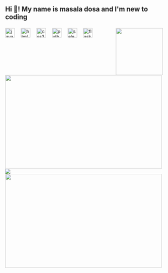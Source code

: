<h2 align="left">Hi 👋! My name is masala dosa and I'm new to coding</h2>

###

<img align="right" height="150" src="https://images-wixmp-ed30a86b8c4ca887773594c2.wixmp.com/f/226a6ab1-62d5-4126-a21d-7f7d0c17a7d0/d5zc0dh-14d77a75-069d-4533-bbaa-518b18dd24fb.gif?token=eyJ0eXAiOiJKV1QiLCJhbGciOiJIUzI1NiJ9.eyJzdWIiOiJ1cm46YXBwOjdlMGQxODg5ODIyNjQzNzNhNWYwZDQxNWVhMGQyNmUwIiwiaXNzIjoidXJuOmFwcDo3ZTBkMTg4OTgyMjY0MzczYTVmMGQ0MTVlYTBkMjZlMCIsIm9iaiI6W1t7InBhdGgiOiJcL2ZcLzIyNmE2YWIxLTYyZDUtNDEyNi1hMjFkLTdmN2QwYzE3YTdkMFwvZDV6YzBkaC0xNGQ3N2E3NS0wNjlkLTQ1MzMtYmJhYS01MThiMThkZDI0ZmIuZ2lmIn1dXSwiYXVkIjpbInVybjpzZXJ2aWNlOmZpbGUuZG93bmxvYWQiXX0.CMz-x4S1oSH5v-owLpGYAN4TIOvndPM8kytdQxBiIQI"  />

###
<div>
  <img src="https://cdn.jsdelivr.net/gh/devicons/devicon/icons/javascript/javascript-original.svg" height="30" alt="javascript logo"  />
  <img width="12" />
  <img src="https://cdn.jsdelivr.net/gh/devicons/devicon/icons/html5/html5-original.svg" height="30" alt="html5 logo"  />
  <img width="12" />
  <img src="https://cdn.jsdelivr.net/gh/devicons/devicon/icons/css3/css3-original.svg" height="30" alt="css3 logo"  />
  <img width="12" />
  <img src="https://cdn.jsdelivr.net/gh/devicons/devicon/icons/python/python-original.svg" height="30" alt="python logo"  />
  <img width="12" />
  <img src="https://cdn.jsdelivr.net/gh/devicons/devicon/icons/selenium/selenium-original.svg" height="30" alt="selenium logo"  />
  <img width="12" />
  <img src="https://cdn.jsdelivr.net/gh/devicons/devicon/icons/flask/flask-original.svg" height="30" alt="flask logo"  />
</div>
 <img width="500" height="300"src="https://github-readme-stats.vercel.app/api/top-langs/?username=masala-DosAi&theme=tokyonight&show_icons=true&hide_border=false&layout=compact">
 <img src="https://github-readme-streak-stats.herokuapp.com/?user=masala-DosAi&theme=merko&hide_border=true">
 <img width="500" height="300" src="https://github-readme-stats.vercel.app/api?username=masala-DosAi&theme=tokyonight&show_icons=true&hide_border=false&count_private=true">

###
